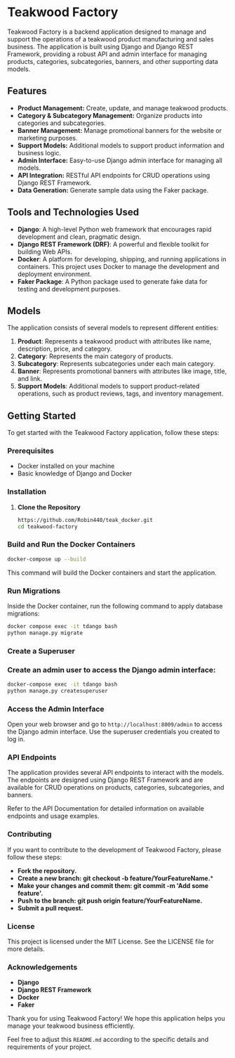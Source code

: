 # Teakwood Factory

Teakwood Factory is a backend application designed to manage and support the operations of a teakwood product manufacturing and sales business. The application is built using Django and Django REST Framework, providing a robust API and admin interface for managing products, categories, subcategories, banners, and other supporting data models.

## Features

- **Product Management:** Create, update, and manage teakwood products.
- **Category & Subcategory Management:** Organize products into categories and subcategories.
- **Banner Management:** Manage promotional banners for the website or marketing purposes.
- **Support Models:** Additional models to support product information and business logic.
- **Admin Interface:** Easy-to-use Django admin interface for managing all models.
- **API Integration:** RESTful API endpoints for CRUD operations using Django REST Framework.
- **Data Generation:** Generate sample data using the Faker package.

## Tools and Technologies Used

- **Django**: A high-level Python web framework that encourages rapid development and clean, pragmatic design.
- **Django REST Framework (DRF)**: A powerful and flexible toolkit for building Web APIs.
- **Docker**: A platform for developing, shipping, and running applications in containers. This project uses Docker to manage the development and deployment environment.
- **Faker Package**: A Python package used to generate fake data for testing and development purposes.

## Models

The application consists of several models to represent different entities:

1. **Product**: Represents a teakwood product with attributes like name, description, price, and category.
2. **Category**: Represents the main category of products.
3. **Subcategory**: Represents subcategories under each main category.
4. **Banner**: Represents promotional banners with attributes like image, title, and link.
5. **Support Models**: Additional models to support product-related operations, such as product reviews, tags, and inventory management.

## Getting Started

To get started with the Teakwood Factory application, follow these steps:

### Prerequisites

- Docker installed on your machine
- Basic knowledge of Django and Docker

### Installation

1. **Clone the Repository**

   ```bash
   https://github.com/Robin440/teak_docker.git
   cd teakwood-factory
   ```

### Build and Run the Docker Containers
   ```bash
   docker-compose up --build
   ```
   This command will build the Docker containers and start the application.

### Run Migrations

   Inside the Docker container, run the following command to apply database migrations:
   ```bash
   docker compose exec -it tdango bash
   python manage.py migrate
   ```
### Create a Superuser

### Create an admin user to access the Django admin interface:

   ```bash
   docker-compose exec -it tdango bash
   python manage.py createsuperuser
   ```

### Access the Admin Interface

   Open your web browser and go to  ```http://localhost:8009/admin``` to access the Django admin interface. Use the superuser credentials you created to log in.


### API Endpoints
   The application provides several API endpoints to interact with the models. The endpoints are designed using Django REST Framework and are available for CRUD operations on products, categories, subcategories, and banners.

   Refer to the API Documentation for detailed information on available endpoints and usage examples.

### Contributing
   If you want to contribute to the development of Teakwood Factory, please follow these steps:

   - **Fork the repository.**
   - **Create a new branch: git checkout -b feature/YourFeatureName.***
   - **Make your changes and commit them: git commit -m 'Add some feature'.**
   - **Push to the branch: git push origin feature/YourFeatureName.**
   - **Submit a pull request.**

### License
   This project is licensed under the MIT License. See the LICENSE file for more details.

### Acknowledgements
   - **Django**
   - **Django REST Framework**
   - **Docker**
   - **Faker**

Thank you for using Teakwood Factory! We hope this application helps you manage your teakwood business efficiently.

Feel free to adjust this `README.md` according to the specific details and requirements of your project.





